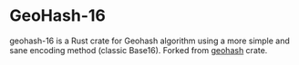 # GeoHash-16

geohash-16 is a Rust crate for Geohash algorithm using a more simple and sane encoding method (classic Base16). 
Forked from [geohash](https://github.com/georust/geohash) crate.
